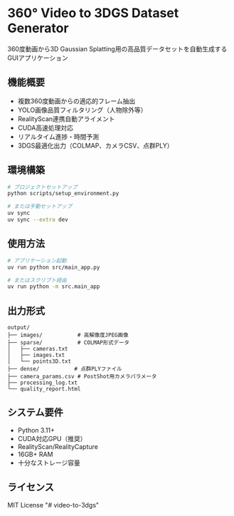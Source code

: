 # 360° Video to 3DGS Dataset Generator

360度動画から3D Gaussian Splatting用の高品質データセットを自動生成するGUIアプリケーション

## 機能概要

- 複数360度動画からの適応的フレーム抽出
- YOLO画像品質フィルタリング（人物除外等）
- RealityScan連携自動アライメント
- CUDA高速処理対応
- リアルタイム進捗・時間予測
- 3DGS最適化出力（COLMAP、カメラCSV、点群PLY）

## 環境構築

```bash
# プロジェクトセットアップ
python scripts/setup_environment.py

# または手動セットアップ
uv sync
uv sync --extra dev
```

## 使用方法

```bash
# アプリケーション起動
uv run python src/main_app.py

# またはスクリプト経由
uv run python -m src.main_app
```

## 出力形式

```
output/
├── images/           # 高解像度JPEG画像
├── sparse/           # COLMAP形式データ
│   ├── cameras.txt
│   ├── images.txt  
│   └── points3D.txt
├── dense/           # 点群PLYファイル
├── camera_params.csv # PostShot用カメラパラメータ
├── processing_log.txt
└── quality_report.html
```

## システム要件

- Python 3.11+
- CUDA対応GPU（推奨）
- RealityScan/RealityCapture
- 16GB+ RAM
- 十分なストレージ容量

## ライセンス

MIT License
"# video-to-3dgs"  
